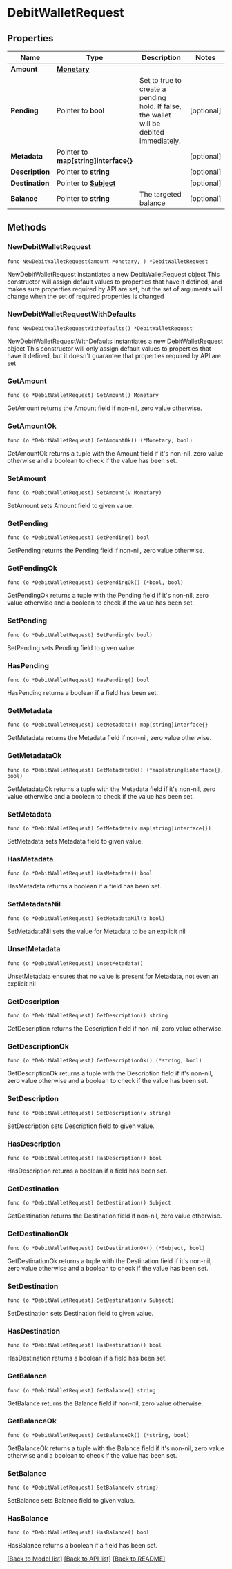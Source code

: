 # DebitWalletRequest

## Properties

Name | Type | Description | Notes
------------ | ------------- | ------------- | -------------
**Amount** | [**Monetary**](Monetary.md) |  | 
**Pending** | Pointer to **bool** | Set to true to create a pending hold. If false, the wallet will be debited immediately. | [optional] 
**Metadata** | Pointer to **map[string]interface{}** |  | [optional] 
**Description** | Pointer to **string** |  | [optional] 
**Destination** | Pointer to [**Subject**](Subject.md) |  | [optional] 
**Balance** | Pointer to **string** | The targeted balance | [optional] 

## Methods

### NewDebitWalletRequest

`func NewDebitWalletRequest(amount Monetary, ) *DebitWalletRequest`

NewDebitWalletRequest instantiates a new DebitWalletRequest object
This constructor will assign default values to properties that have it defined,
and makes sure properties required by API are set, but the set of arguments
will change when the set of required properties is changed

### NewDebitWalletRequestWithDefaults

`func NewDebitWalletRequestWithDefaults() *DebitWalletRequest`

NewDebitWalletRequestWithDefaults instantiates a new DebitWalletRequest object
This constructor will only assign default values to properties that have it defined,
but it doesn't guarantee that properties required by API are set

### GetAmount

`func (o *DebitWalletRequest) GetAmount() Monetary`

GetAmount returns the Amount field if non-nil, zero value otherwise.

### GetAmountOk

`func (o *DebitWalletRequest) GetAmountOk() (*Monetary, bool)`

GetAmountOk returns a tuple with the Amount field if it's non-nil, zero value otherwise
and a boolean to check if the value has been set.

### SetAmount

`func (o *DebitWalletRequest) SetAmount(v Monetary)`

SetAmount sets Amount field to given value.


### GetPending

`func (o *DebitWalletRequest) GetPending() bool`

GetPending returns the Pending field if non-nil, zero value otherwise.

### GetPendingOk

`func (o *DebitWalletRequest) GetPendingOk() (*bool, bool)`

GetPendingOk returns a tuple with the Pending field if it's non-nil, zero value otherwise
and a boolean to check if the value has been set.

### SetPending

`func (o *DebitWalletRequest) SetPending(v bool)`

SetPending sets Pending field to given value.

### HasPending

`func (o *DebitWalletRequest) HasPending() bool`

HasPending returns a boolean if a field has been set.

### GetMetadata

`func (o *DebitWalletRequest) GetMetadata() map[string]interface{}`

GetMetadata returns the Metadata field if non-nil, zero value otherwise.

### GetMetadataOk

`func (o *DebitWalletRequest) GetMetadataOk() (*map[string]interface{}, bool)`

GetMetadataOk returns a tuple with the Metadata field if it's non-nil, zero value otherwise
and a boolean to check if the value has been set.

### SetMetadata

`func (o *DebitWalletRequest) SetMetadata(v map[string]interface{})`

SetMetadata sets Metadata field to given value.

### HasMetadata

`func (o *DebitWalletRequest) HasMetadata() bool`

HasMetadata returns a boolean if a field has been set.

### SetMetadataNil

`func (o *DebitWalletRequest) SetMetadataNil(b bool)`

 SetMetadataNil sets the value for Metadata to be an explicit nil

### UnsetMetadata
`func (o *DebitWalletRequest) UnsetMetadata()`

UnsetMetadata ensures that no value is present for Metadata, not even an explicit nil
### GetDescription

`func (o *DebitWalletRequest) GetDescription() string`

GetDescription returns the Description field if non-nil, zero value otherwise.

### GetDescriptionOk

`func (o *DebitWalletRequest) GetDescriptionOk() (*string, bool)`

GetDescriptionOk returns a tuple with the Description field if it's non-nil, zero value otherwise
and a boolean to check if the value has been set.

### SetDescription

`func (o *DebitWalletRequest) SetDescription(v string)`

SetDescription sets Description field to given value.

### HasDescription

`func (o *DebitWalletRequest) HasDescription() bool`

HasDescription returns a boolean if a field has been set.

### GetDestination

`func (o *DebitWalletRequest) GetDestination() Subject`

GetDestination returns the Destination field if non-nil, zero value otherwise.

### GetDestinationOk

`func (o *DebitWalletRequest) GetDestinationOk() (*Subject, bool)`

GetDestinationOk returns a tuple with the Destination field if it's non-nil, zero value otherwise
and a boolean to check if the value has been set.

### SetDestination

`func (o *DebitWalletRequest) SetDestination(v Subject)`

SetDestination sets Destination field to given value.

### HasDestination

`func (o *DebitWalletRequest) HasDestination() bool`

HasDestination returns a boolean if a field has been set.

### GetBalance

`func (o *DebitWalletRequest) GetBalance() string`

GetBalance returns the Balance field if non-nil, zero value otherwise.

### GetBalanceOk

`func (o *DebitWalletRequest) GetBalanceOk() (*string, bool)`

GetBalanceOk returns a tuple with the Balance field if it's non-nil, zero value otherwise
and a boolean to check if the value has been set.

### SetBalance

`func (o *DebitWalletRequest) SetBalance(v string)`

SetBalance sets Balance field to given value.

### HasBalance

`func (o *DebitWalletRequest) HasBalance() bool`

HasBalance returns a boolean if a field has been set.


[[Back to Model list]](../README.md#documentation-for-models) [[Back to API list]](../README.md#documentation-for-api-endpoints) [[Back to README]](../README.md)


